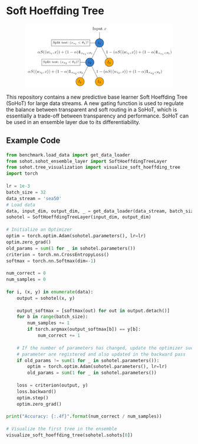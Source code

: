 # Soft Hoeffding Tree
<p align="center">
  <img src="sohot.png" alt="drawing" width="400"/>
</p>

This repository contains a new predictive base learner Soft Hoeffding Tree (SoHoT) for large data streams.
A new gating function is used to regulate the balance between transparent and soft routing in a SoHoT, 
which is essentially a trade-off between transparency and performance. 
SoHoT can be used in an ensemble layer due to its differentiability.



## Example Code
```python
from benchmark.load_data import get_data_loader
from sohot.sohot_ensemble_layer import SoftHoeffdingTreeLayer
from sohot.tree_visualization import visualize_soft_hoeffding_tree
import torch

lr = 1e-3
batch_size = 32
data_stream = 'sea50'
# Load data
data, input_dim, output_dim, _ = get_data_loader(data_stream, batch_size=batch_size, nrows=10000)
sohotel = SoftHoeffdingTreeLayer(input_dim, output_dim)

# Initialize an Optimizer
optim = torch.optim.Adam(sohotel.parameters(), lr=lr)
optim.zero_grad()
old_params = sum(1 for _ in sohotel.parameters())
criterion = torch.nn.CrossEntropyLoss()
softmax = torch.nn.Softmax(dim=-1)

num_correct = 0
num_samples = 0

for i, (x, y) in enumerate(data):
    output = sohotel(x, y)

    output_softmax = [softmax(out) for out in output.detach()]
    for b in range(batch_size):
        num_samples += 1
        if torch.argmax(output_softmax[b]) == y[b]:
            num_correct += 1

    # If the number of parameters has changed, update the optimizer such that the new weight
    # parameter are registered and also updated in the backward pass
    if old_params != sum(1 for _ in sohotel.parameters()):
        optim = torch.optim.Adam(sohotel.parameters(), lr=lr)
        old_params = sum(1 for _ in sohotel.parameters())

    loss = criterion(output, y)
    loss.backward()
    optim.step()
    optim.zero_grad()

print("Accuracy: {:.4f}".format(num_correct / num_samples))

# Visualize the first tree in the ensemble
visualize_soft_hoeffding_tree(sohotel.sohots[0])
```
